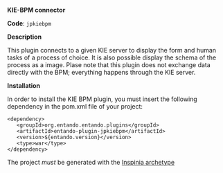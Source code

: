 **KIE-BPM connector**

**Code**: ```jpkiebpm```

**Description**

This plugin connects to a given KIE server to display the form and human tasks of a process of choice. It is also possible
display the schema of the process as a image.
Plase note that this plugin does not exchange data directly with the BPM; everything happens through the KIE server.

**Installation**

In order to install the KIE BPM plugin, you must insert the following dependency in the pom.xml file of your project:

```
<dependency>
   <groupId>org.entando.entando.plugins</groupId>
   <artifactId>entando-plugin-jpkiebpm</artifactId>
   <version>${entando.version}</version>
   <type>war</type>
</dependency>
```

The project *must* be generated with the [Inspinia archetype](https://github.com/entando/entando-archetypes)

